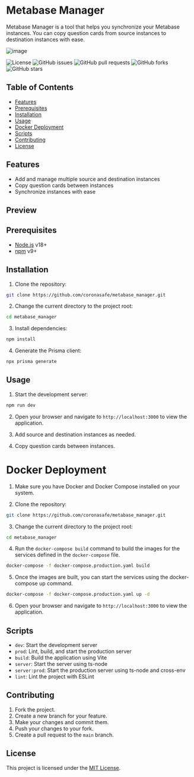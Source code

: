 # Metabase Manager

Metabase Manager is a tool that helps you synchronize your Metabase instances. You can copy question cards from source instances to destination instances with ease.

![image](https://github.com/coronasafe/metabase_manager/assets/3626859/828941b6-967b-4187-be0e-f20be4d48291)

![License](https://img.shields.io/github/license/coronasafe/metabase_manager)
![GitHub issues](https://img.shields.io/github/issues/coronasafe/metabase_manager)
![GitHub pull requests](https://img.shields.io/github/issues-pr/coronasafe/metabase_manager)
![GitHub forks](https://img.shields.io/github/forks/coronasafe/metabase_manager)
![GitHub stars](https://img.shields.io/github/stars/coronasafe/metabase_manager)


## Table of Contents

- [Features](#features)
- [Prerequisites](#prerequisites)
- [Installation](#installation)
- [Usage](#usage)
- [Docker Deployment](#docker)
- [Scripts](#scripts)
- [Contributing](#contributing)
- [License](#license)

## Features

- Add and manage multiple source and destination instances
- Copy question cards between instances
- Synchronize instances with ease

## Preview

## Prerequisites

- [Node.js](https://nodejs.org/) v18+
- [npm](https://www.npmjs.com/) v9+

## Installation

1. Clone the repository:

```bash
git clone https://github.com/coronasafe/metabase_manager.git
```

2. Change the current directory to the project root:

```bash
cd metabase_manager
```

3. Install dependencies:

```bash
npm install
```

4. Generate the Prisma client:
    
```bash
npx prisma generate
```

## Usage

1. Start the development server:

```bash
npm run dev
```

2. Open your browser and navigate to `http://localhost:3000` to view the application.

3. Add source and destination instances as needed.

4. Copy question cards between instances.

# Docker Deployment

1. Make sure you have Docker and Docker Compose installed on your system.

2. Clone the repository:

```bash
git clone https://github.com/coronasafe/metabase_manager.git
```

3. Change the current directory to the project root:

```bash
cd metabase_manager
```

4. Run the `docker-compose build` command to build the images for the services defined in the `docker-compose` file.

```bash
docker-compose -f docker-compose.production.yaml build
```

5. Once the images are built, you can start the services using the docker-compose up command.

```bash
docker-compose -f docker-compose.production.yaml up -d
```

6. Open your browser and navigate to `http://localhost:3000` to view the application.

## Scripts

- `dev`: Start the development server
- `prod`: Lint, build, and start the production server
- `build`: Build the application using Vite
- `server`: Start the server using ts-node
- `server:prod`: Start the production server using ts-node and cross-env
- `lint`: Lint the project with ESLint

## Contributing

1. Fork the project.
2. Create a new branch for your feature.
3. Make your changes and commit them.
4. Push your changes to your fork.
5. Create a pull request to the `main` branch.

## License

This project is licensed under the [MIT License](LICENSE).
